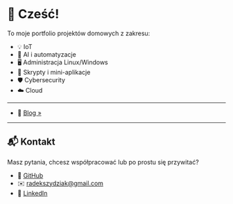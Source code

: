 # 👋 Cześć!

To moje portfolio projektów domowych z zakresu:

- 💡 IoT  
- 🤖 AI i automatyzacje  
- 🖥️ Administracja Linux/Windows  
- 🧩 Skrypty i mini-aplikacje  
- 🛡️ Cybersecurity  
- ☁️ Cloud  

---

- 📝 [Blog »](https://twoj-blog.pl)

---

## 📬 Kontakt

Masz pytania, chcesz współpracować lub po prostu się przywitać?

- 💼 [GitHub](https://github.com/radoo96)  
- ✉️ [radekszydziak@gmail.com](mailto:radekszydziak@gmail.com)  
- 🔗 [LinkedIn]([[https://www.linkedin.com/in/radosław-szydziak)

